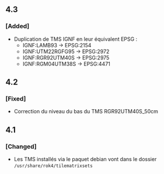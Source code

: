
## 4.3

### [Added]

* Duplication de TMS IGNF en leur équivalent EPSG :
    * IGNF:LAMB93 -> EPSG:2154
    * IGNF:UTM22RGFG95 -> EPSG:2972
    * IGNF:RGR92UTM40S -> EPSG:2975
    * IGNF:RGM04UTM38S -> EPSG:4471

## 4.2

### [Fixed]

* Correction du niveau du bas du TMS RGR92UTM40S_50cm

## 4.1

### [Changed]

* Les TMS installés via le paquet debian vont dans le dossier `/usr/share/rok4/tilematrixsets`

<!-- 
### [Added]

### [Changed]

### [Deprecated]

### [Removed]

### [Fixed]

### [Security] 
-->